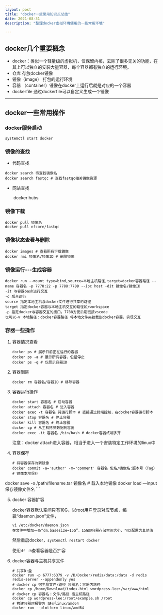 ```yaml
---
layout: post
title: "docker一些常用知识点总结"
date: 2021-08-31 
description: "整理docker虚拟环境使用的一些常用环境"

---
```


## docker几个重要概念

-   docker：类似一个轻量级的虚拟机，仅保留内核，去除了很多无关的功能，在其上可以独立的安装大量容器，每个容器都有独立的运行环境。
-   仓库    存放docker镜像
-   镜像（image）   打包的运行环境
-   容器 （container）镜像在docker上运行后就是对应的一个容器
-   dockerfile    通过dockerfile可以自定义生成一个镜像

---

## docker一些常用操作

### docker服务启动

`systemctl start docker`

### 镜像的查找

-   代码查找

```shell
docker search 待查找镜像名
docker search fastqc # 查找fastqc相关镜像资源
```

-   网站查找

    ​	docker hubs

### 镜像下载

```shell
docker pull 镜像名
docker pull nfcore/fastqc
```

### 镜像状态查看与删除

```shell
docker images # 查看所有下载镜像
docker rmi 镜像名/镜像ID # 删除镜像
```

### 镜像运行---生成**容器**

```shell
docker run --mount type=bind,source=本地主机路径,target=docker容器路径 --name 容器名 -p 7778:22 -p 7788:7788 --ipc host -dit 镜像名/镜像ID
-it 与容器bash进行交互
-d 后台运行
source 指定本地主机与docker文件进行共享的路径
target 指定docker容器与本地主机交互的路径如/workspace
-p 指定docker与容器交互的接口，7788方便后期链接vscode
也可以-v 本地路径：docker容器路径 将本地文件夹挂载到docker容器，实现交互
```

### 容器一些操作

1.  容器情况查看

    ```shell
    docker ps # 展示目前正在运行的容器
    docker ps -a # 展示所有容器，包括停止
    docker ps -q # 仅展示容器ID
    ```

2.  容器删除

    ```shell
    docker rm 容器名/容器ID # 移除容器
    ```

3.  容器运行操作

    ```shell
    docker start 容器名 # 启动容器
    docker attach 容器名 # 进入容器
    docker exec -t 容器名 待运行脚本 # 直接通过终端控制，在docker容器运行脚本
    docker stop 容器名 # 停止容器
    docker kill 容器名 # 终止容器
    docker cp # 从主机拷贝数据到容器
    docker exec -it 容器名 /bin/bash # docker容器终端多开
    ```

    注意：docker attach进入容器，相当于进入一个安装特定工作环境的linux中

4.  容器保存

    ```shell
    # 将容器保存为新镜像
    docker commit -a='author' -m='comment' 容器名 包名/镜像名:版本号（Tag）
    # 镜像本地保存
docker save -o /path/filename.tar 镜像名
    # 载入本地镜像
    docker load —input 保存镜像文件名
    ```
    

5. docker 容器扩容

   docker容器默认空间只有10G，以root用户登录对应节点，编辑“daemon.json”文件，

   ```shell
   vi /etc/docker/daemon.json
   在文件中增加一条“dm.basesize=15G”，15G即容器存储空间大小，可以配置为其他值
   ```

   然后重启docker，`systemctl restart docker`

   使用`df -h`查看容器是否扩容
6. docker容器与主机共享文件
   ```shell
   # 共享D:盘
   docker run -p 6777:6379 -v /D/Docker/redis/data:/data -d redis redis-server --appendonly yes
   # docker cp 宿主局文件/路径 容器名：容器内路径
   docker cp /home/Download/index.html wordpress-lee:/var/www/html
   # docker cp 容器名：文件/路径 宿主机路径
   docker cp wordpress-lee:/root/example.sh /root
   # 构建容器时报警告 缺少linux/amd64
   docker run --plotform linux/amd64
   ```

